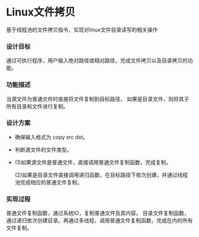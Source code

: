 # Linux文件拷贝
基于线程池的文件拷贝指令，实现对linux文件目录读写的相关操作

### 设计目标

通过可执行程序，用户输入绝对路径或相对路径，完成文件拷贝以及目录拷贝的功能。

### 功能描述

当源文件为普通文件时直接将文件复制到目标路径，
如果是目录文件，则将其子所有目录和文件进行复制。

### 设计方案

- 确保输入格式为 copy *src* *dst*。

- 判断源文件的文件类型。
- (1)如果源文件是普通文件，直接调用普通文件复制函数，完成复制。
  
  (2)如果是目录文件直接调用递归函数，在目标路径下依次创建，并通过线程池完成相应的普通文件复制。

### 实现过程

普通文件复制函数，通过系统IO，复制普通文件及其内容。
目录文件复制函数，通过递归依次创建目录。再通过多线程，调用普通文件复制函数，完成在内的所有文件复制。

